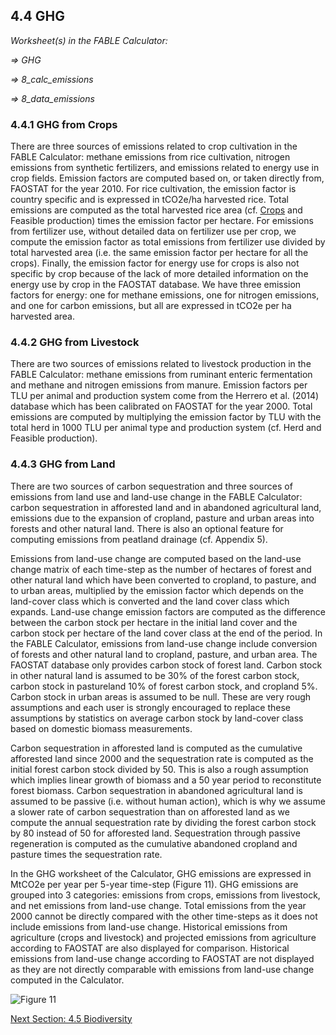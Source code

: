 ## 4.4 GHG

_Worksheet(s) in the FABLE Calculator:_

_⇒ GHG_

_⇒ 8_calc_emissions_

_⇒ 8_data_emissions_

### 4.4.1 GHG from Crops

There are three sources of emissions related to crop cultivation in the FABLE Calculator: methane emissions from rice cultivation, nitrogen emissions from synthetic fertilizers, and emissions related to energy use in crop fields. Emission factors are computed based on, or taken directly from, FAOSTAT for the year 2010. For rice cultivation, the emission factor is country specific and is expressed in tCO2e/ha harvested rice. Total emissions are computed as the total harvested rice area (cf. [Crops](https://github.com/FableCalculator/DocumentationWiki/wiki/3_3.-Crops#33-crops) and Feasible production) times the emission factor per hectare. For emissions from fertilizer use, without detailed data on fertilizer use per crop, we compute the emission factor as total emissions from fertilizer use divided by total harvested area (i.e. the same emission factor per hectare for all the crops). Finally, the emission factor for energy use for crops is also not specific by crop because of the lack of more detailed information on the energy use by crop in the FAOSTAT database. We have three emission factors for energy: one for methane emissions, one for nitrogen emissions, and one for carbon emissions, but all are expressed in tCO2e per ha harvested area.

### 4.4.2 GHG from Livestock

There are two sources of emissions related to livestock production in the FABLE Calculator: methane emissions from ruminant enteric fermentation and methane and nitrogen emissions from manure. Emission factors per TLU per animal and production system come from the Herrero et al. (2014) database which has been calibrated on FAOSTAT for the year 2000. Total emissions are computed by multiplying the emission factor by TLU with the total herd in 1000 TLU per animal type and production system (cf. Herd and Feasible production).

### 4.4.3 GHG from Land

There are two sources of carbon sequestration and three sources of emissions from land use and land-use change in the FABLE Calculator: carbon sequestration in afforested land and in abandoned agricultural land, emissions due to the expansion of cropland, pasture and urban areas into forests and other natural land. There is also an optional feature for computing emissions from peatland drainage (cf. Appendix 5).

Emissions from land-use change are computed based on the land-use change matrix of each time-step as the number of hectares of forest and other natural land which have been converted to cropland, to pasture, and to urban areas, multiplied by the emission factor which depends on the land-cover class which is converted and the land cover class which expands. Land-use change emission factors are computed as the difference between the carbon stock per hectare in the initial land cover and the carbon stock per hectare of the land cover class at the end of the period. In the FABLE Calculator, emissions from land-use change include conversion of forests and other natural land to cropland, pasture, and urban area. The FAOSTAT database only provides carbon stock of forest land. Carbon stock in other natural land is assumed to be 30% of the forest carbon stock, carbon stock in pastureland 10% of forest carbon stock, and cropland 5%. Carbon stock in urban areas is assumed to be null. These are very rough assumptions and each user is strongly encouraged to replace these assumptions by statistics on average carbon stock by land-cover class based on domestic biomass measurements.

Carbon sequestration in afforested land is computed as the cumulative afforested land since 2000 and the sequestration rate is computed as the initial forest carbon stock divided by 50. This is also a rough assumption which implies linear growth of biomass and a 50 year period to reconstitute forest biomass. Carbon sequestration in abandoned agricultural land is assumed to be passive (i.e. without human action), which is why we assume a slower rate of carbon sequestration than on afforested land as we compute the annual sequestration rate by dividing the forest carbon stock by 80 instead of 50 for afforested land. Sequestration through passive regeneration is computed as the cumulative abandoned cropland and pasture times the sequestration rate.

In the GHG worksheet of the Calculator, GHG emissions are expressed in MtCO2e per year per 5-year time-step (Figure 11). GHG emissions are grouped into 3 categories: emissions from crops, emissions from livestock, and net emissions from land-use change. Total emissions from the year 2000 cannot be directly compared with the other time-steps as it does not include emissions from land-use change. Historical emissions from agriculture (crops and livestock) and projected emissions from agriculture according to FAOSTAT are also displayed for comparison. Historical emissions from land-use change according to FAOSTAT are not displayed as they are not directly comparable with emissions from land-use change computed in the Calculator.

![Figure 11](https://user-images.githubusercontent.com/68918893/88803407-b20d0800-d1ac-11ea-9f64-bb3690980cde.png)

[Next Section: 4.5 Biodiversity](https://github.com/FableCalculator/DocumentationWiki/wiki/4_5.-Biodiversity)